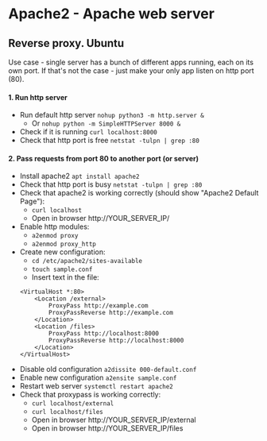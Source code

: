 # Apache2 - Apache web server

## Reverse proxy. Ubuntu
Use case - single server has a bunch of different apps running, each on its own port.
If that's not the case - just make your only app listen on http port (80).
#### 1. Run http server
* Run default http server `nohup python3 -m http.server &`
    * Or `nohup python -m SimpleHTTPServer 8000 &`
* Check if it is running `curl localhost:8000`
* Check that http port is free `netstat -tulpn | grep :80`

#### 2. Pass requests from port 80 to another port (or server)
* Install apache2 `apt install apache2`
* Check that http port is busy `netstat -tulpn | grep :80`
* Check that apache2 is working correctly (should show "Apache2 Default Page"):
    * `curl localhost`
    * Open in browser http://YOUR_SERVER_IP/
* Enable http modules:
    * `a2enmod proxy`
    * `a2enmod proxy_http`
* Create new configuration:
    * `cd /etc/apache2/sites-available`
    * `touch sample.conf`
    * Insert text in the file:
    ```
    <VirtualHost *:80>
        <Location /external>
            ProxyPass http://example.com
            ProxyPassReverse http://example.com
        </Location>
        <Location /files>
            ProxyPass http://localhost:8000
            ProxyPassReverse http://localhost:8000
        </Location>
    </VirtualHost>
    ```
* Disable old configuration `a2dissite 000-default.conf`
* Enable new configuration `a2ensite sample.conf`
* Restart web server `systemctl restart apache2 `
* Check that proxypass is working correctly:
    * `curl localhost/external`
    * `curl localhost/files`
    * Open in browser http://YOUR_SERVER_IP/external
    * Open in browser http://YOUR_SERVER_IP/files
